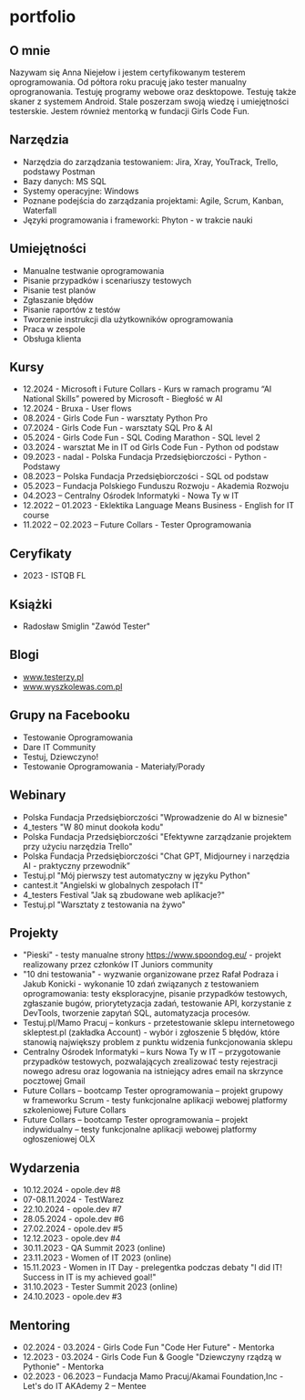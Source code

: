 # portfolio

## O mnie

Nazywam się Anna Niejełow i jestem certyfikowanym testerem oprogramowania. Od półtora roku pracuję jako tester manualny oprogranowania. Testuję programy webowe oraz desktopowe. Testuję także skaner z systemem Android. Stale poszerzam swoją wiedzę i umiejętności testerskie.
Jestem również mentorką w fundacji Girls Code Fun.

## Narzędzia

*  Narzędzia do zarządzania testowaniem: Jira, Xray, YouTrack, Trello, podstawy Postman
*  Bazy danych: MS SQL
*  Systemy operacyjne: Windows
*  Poznane podejścia do zarządzania projektami: Agile, Scrum, Kanban, Waterfall
*  Języki programowania i frameworki: Phyton - w trakcie nauki

## Umiejętności

* Manualne testwanie oprogramowania
* Pisanie przypadków i scenariuszy testowych
* Pisanie test planów
* Zgłaszanie błędów
* Pisanie raportów z testów
* Tworzenie instrukcji dla użytkowników oprogramowania
* Praca w zespole
* Obsługa klienta

## Kursy

* 12.2024 - Microsoft i Future Collars - Kurs w ramach programu “AI National Skills” powered by Microsoft - Biegłość w AI
* 12.2024 - Bruxa - User flows
* 08.2024 - Girls Code Fun - warsztaty Python Pro
* 07.2024 - Girls Code Fun - warsztaty SQL Pro & AI
* 05.2024 - Girls Code Fun - SQL Coding Marathon - SQL level 2
* 03.2024 - warsztat Me in IT od Girls Code Fun - Python od podstaw
* 09.2023 - nadal - Polska Fundacja Przedsiębiorczości - Python - Podstawy 
* 08.2023 – Polska Fundacja Przedsiębiorczości - SQL od podstaw
* 05.2023 – Fundacja Polskiego Funduszu Rozwoju - Akademia Rozwoju
* 04.2O23 – Centralny Ośrodek Informatyki - Nowa Ty w IT
* 12.2022 – 01.2023 - Eklektika Language Means Business - English for IT course
* 11.2022 – 02.2023 – Future Collars - Tester Oprogramowania

## Ceryfikaty

* 2023 - ISTQB FL

## Książki

* Radosław Smiglin "Zawód Tester"

## Blogi

* www.testerzy.pl
* www.wyszkolewas.com.pl

## Grupy na Facebooku

* Testowanie Oprogramowania
* Dare IT Community
* Testuj, Dziewczyno!
* Testowanie Oprogramowania - Materiały/Porady

## Webinary

* Polska Fundacja Przedsiębiorczości "Wprowadzenie do AI w biznesie"
* 4_testers "W 80 minut dookoła kodu"
* Polska Fundacja Przedsiębiorczości "Efektywne zarządzanie projektem przy użyciu narzędzia Trello"
* Polska Fundacja Przedsiębiorczości "Chat GPT, Midjourney i narzędzia AI - praktyczny przewodnik”
* Testuj.pl "Mój pierwszy test automatyczny w języku Python"
* cantest.it "Angielski w globalnych zespołach IT"
* 4_testers Festival "Jak są zbudowane web aplikacje?"
* Testuj.pl "Warsztaty z testowania na żywo"
  
## Projekty

* "Pieski" - testy manualne strony https://www.spoondog.eu/ - projekt realizowany przez członków IT Juniors community
* "10 dni testowania" - wyzwanie organizowane przez Rafał Podraza i Jakub Konicki - wykonanie 10 zdań związanych z testowaniem oprogramowania: testy eksploracyjne, pisanie przypadków testowych, zgłaszanie bugów, priorytetyzacja zadań, testowanie API, korzystanie z DevTools, tworzenie zapytań SQL, automatyzacja procesów.
* Testuj.pl/Mamo Pracuj – konkurs - przetestowanie sklepu internetowego skleptest.pl (zakładka Account) - wybór i zgłoszenie 5 błędów, które stanowią największy problem
z punktu widzenia funkcjonowania sklepu
* Centralny Ośrodek Informatyki – kurs Nowa Ty w IT – przygotowanie przypadków testowych, pozwalających zrealizować testy rejestracji nowego adresu oraz logowania na istniejący adres email na skrzynce pocztowej Gmail
* Future Collars – bootcamp Tester oprogramowania – projekt grupowy w frameworku Scrum - testy funkcjonalne aplikacji webowej platformy szkoleniowej Future Collars
* Future Collars – bootcamp Tester oprogramowania – projekt indywidualny – testy funkcjonalne aplikacji webowej platformy ogłoszeniowej OLX

## Wydarzenia

* 10.12.2024 - opole.dev #8
* 07-08.11.2024 - TestWarez
* 22.10.2024 - opole.dev #7
* 28.05.2024 - opole.dev #6
* 27.02.2024 - opole.dev #5
* 12.12.2023 - opole.dev #4
* 30.11.2023 - QA Summit 2023 (online)
* 23.11.2023 - Women of IT 2023 (online)
* 15.11.2023 - Women in IT Day - prelegentka podczas debaty "I did IT! Success in IT is my achieved goal!"
* 31.10.2023 - Tester Summit 2023 (online)
* 24.10.2023 - opole.dev #3

## Mentoring

* 02.2024 - 03.2024  - Girls Code Fun "Code Her Future" - Mentorka
* 12.2023 - 03.2024 - Girls Code Fun & Google "Dziewczyny rządzą w Pythonie" - Mentorka
* 02.2023 - 06.2023 – Fundacja Mamo Pracuj/Akamai Foundation,Inc - Let's do IT AKAdemy 2 – Mentee
